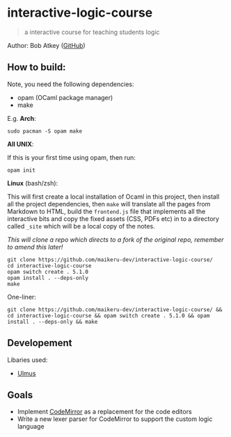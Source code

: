 # interactive-logic-course
> a interactive course for teaching students logic

Author: Bob Atkey ([GitHub](https://github.com/bobatkey))

## How to build:

Note, you need the following dependencies:
* opam (OCaml package manager)
* make

E.g. **Arch**:

```
sudo pacman -S opam make
```

**All UNIX**:

If this is your first time using opam, then run:
```
opam init
```


**Linux** (bash/zsh):

This will first create a local installation of Ocaml in this project, then install all the project dependencies, then ``make`` will translate all the pages from Markdown to HTML, build the ``frontend.js`` file that implements all the interactive bits and copy the fixed assets (CSS, PDFs etc) in to a directory called ``_site`` which will be a local copy of the notes.

*This will clone a repo which directs to a fork of the original repo, remember to amend this later!*
```
git clone https://github.com/maikeru-dev/interactive-logic-course/
cd interactive-logic-course 
opam switch create . 5.1.0
opam install . --deps-only
make
```


One-liner:

```
git clone https://github.com/maikeru-dev/interactive-logic-course/ && cd interactive-logic-course && opam switch create . 5.1.0 && opam install . --deps-only && make
```


## Developement

Libaries used: 
* [Ulmus](https://github.com/bobatkey/ulmus)


## Goals
* Implement [CodeMirror](https://codemirror.net/) as a replacement for the code editors
* Write a new lexer parser for CodeMirror to support the custom logic language

